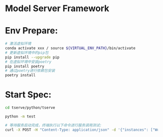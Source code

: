 # Model Server Framework
# Env Prepare:
```bash
# 激活虚拟环境
conda activate xxx / source ${VIRTUAL_ENV_PATH}/bin/activate
# 更新虚拟环境中的pip包
pip install --upgrade pip
# 在虚拟环境中安装poetry
pip install poetry
# 通过poetry进行依赖包安装
poetry install
```
# Start Spec:
```bash
cd tserve/python/tserve

python -m test

# 等待服务启动完成，终端执行以下命令进行服务调用测试:
curl -X POST -H "Content-Type: application/json" -d '{"instances": ["Wow!"]}' http://localhost:8080/v2/models/model/infer"
```

